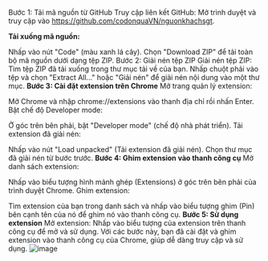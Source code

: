 Bước 1: Tải mã nguồn từ GitHub
Truy cập liên kết GitHub: Mở trình duyệt và truy cập vào https://github.com/codonquaVN/nguonkhachsgt.

**Tải xuống mã nguồn:**

Nhấp vào nút "Code" (màu xanh lá cây).
Chọn "Download ZIP" để tải toàn bộ mã nguồn dưới dạng tệp ZIP.
Bước 2: Giải nén tệp ZIP
Giải nén tệp ZIP:
Tìm tệp ZIP đã tải xuống trong thư mục tải về của bạn.
Nhấp chuột phải vào tệp và chọn "Extract All..." hoặc "Giải nén" để giải nén nội dung vào một thư mục.
**Bước 3: Cài đặt extension trên Chrome**
Mở trang quản lý extension:

Mở Chrome và nhập chrome://extensions vào thanh địa chỉ rồi nhấn Enter.
Bật chế độ Developer mode:

Ở góc trên bên phải, bật "Developer mode" (chế độ nhà phát triển).
Tải extension đã giải nén:

Nhấp vào nút "Load unpacked" (Tải extension đã giải nén).
Chọn thư mục đã giải nén từ bước trước.
**Bước 4: Ghim extension vào thanh công cụ**
Mở danh sách extension:

Nhấp vào biểu tượng hình mảnh ghép (Extensions) ở góc trên bên phải của trình duyệt Chrome.
Ghim extension:

Tìm extension của bạn trong danh sách và nhấp vào biểu tượng ghim (Pin) bên cạnh tên của nó để ghim nó vào thanh công cụ.
**Bước 5: Sử dụng extension**
Mở extension: Nhấp vào biểu tượng của extension trên thanh công cụ để mở và sử dụng.
Với các bước này, bạn đã cài đặt và ghim extension vào thanh công cụ của Chrome, giúp dễ dàng truy cập và sử dụng.
![image](https://github.com/user-attachments/assets/7c6f36b6-e8d7-425c-9e6a-bd81d48eab24)
